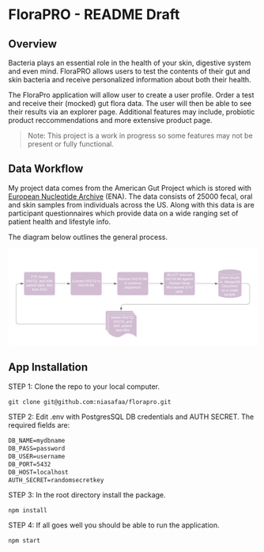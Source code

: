 # FloraPRO - README Draft

## Overview

Bacteria plays an essential role in the health of your skin, digestive system and even mind. FloraPRO allows users to test the contents of their gut and skin bacteria and receive personalized information about both their health.

The FloraPro application will allow user to create a user profile. Order a test and receive their (mocked) gut flora data. The user will then be able to see their results via an explorer page. Additional features may include, probiotic product reccommendations and more extensive product page.

> Note: This project is a work in progress so some features may not be present or fully functional.

## Data Workflow

My project data comes from the American Gut Project which is stored with [European Nucleotide Archive](https://www.ebi.ac.uk/ena/data/view/PRJEB11419) (ENA). The data consists of 25000 fecal, oral and skin samples from individuals across the US. Along with this data is are participant questionnaires which provide data on a wide ranging set of patient health and lifestyle info.

The diagram below outlines the general process.

![Workflow Diagram](/img/FloraProDataWorkflow.png)

## App Installation

STEP 1: Clone the repo to your local computer.

```
git clone git@github.com:niasafaa/florapro.git
```

STEP 2: Edit .env with PostgresSQL DB credentials and AUTH SECRET. The required fields are:

```
DB_NAME=mydbname
DB_PASS=password
DB_USER=username
DB_PORT=5432
DB_HOST=localhost
AUTH_SECRET=randomsecretkey
```

STEP 3: In the root directory install the package.

```
npm install
```

STEP 4: If all goes well you should be able to run the application.

```
npm start
```
